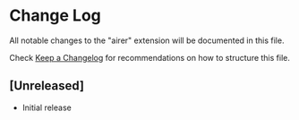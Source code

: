 # Change Log

All notable changes to the "airer" extension will be documented in this file.

Check [Keep a Changelog](http://keepachangelog.com/) for recommendations on how to structure this file.

## [Unreleased]

- Initial release
